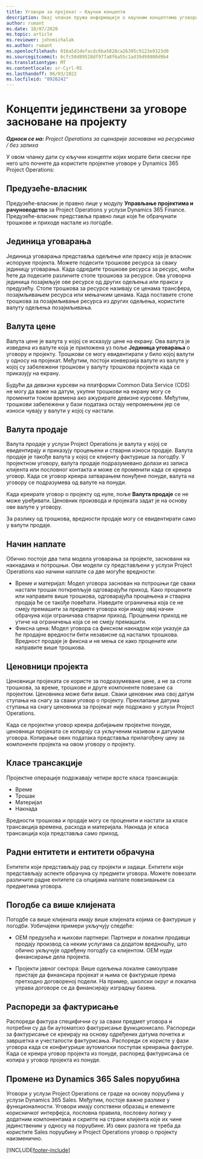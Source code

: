```yaml
---
title: Уговори за пројекат – Кључни концепти
description: Овај чланак пружа информације о кључним концептима уговора за пројекат у услузи Project Operations.
author: rumant
ms.date: 10/07/2020
ms.topic: article
ms.reviewer: johnmichalak
ms.author: rumant
ms.openlocfilehash: 016a5d1defacdc6ba5828ca26395c9123e9323d0
ms.sourcegitcommit: 6cfc50d89528df977a8f6a55c1ad39d99800d9b4
ms.translationtype: MT
ms.contentlocale: sr-Cyrl-RS
ms.lasthandoff: 06/03/2022
ms.locfileid: "8926242"
---
```

# <a name="concepts-unique-to-project-based-contracts"></a>Концепти јединствени за уговоре засноване на пројекту

_**Односи се на:** Project Operations за сценарије засноване на ресурсима / без залиха_



У овом чланку дати су кључни концепти којих морате бити свесни пре него што почнете да користите пројектне уговоре у Dynamics 365 Project Operations:

## <a name="owning-company"></a>Предузеће-власник

Предузеће-власник је правно лице у модулу **Управљање пројектима и рачуноводство** за Project Operations у услузи Dynamics 365 Finance. Предузеће-власник представља правно лице које ће обрачунати трошкове и приходе настале из погодбе.

## <a name="contracting-unit"></a>Јединица уговарања

Јединица уговарања представља одељење или праксу која је власник испоруке пројекта. Можете подесити трошкове ресурса за сваку јединицу уговарања. Када одредите трошкове ресурса за ресурс, моћи ћете да подесите различите стопе трошкова за ресурсе. Ова уговорна јединица позајмљује ове ресурсе од других одељења или пракси у предузећу. Стопе трошкова за ресурсе називају се ценама трансфера, позајмљивањем ресурса или мењачким ценама. Када поставите стопе трошкова за позајмљивање ресурса из других одељења, користите валуту одељења позајмљивања.

## <a name="cost-currency"></a>Валута цене

Валута цене је валута у којој се исказују цене на екрану. Ова валута је изведена из валуте која је приложена уз поље **Јединица уговарања** о уговору и пројекту. Трошкови се могу евидентирати у било којој валути у односу на пројекат. Међутим, постоји конверзија валуте из валуте у којој су забележени трошкови у валуту трошкова пројекта када се приказују на екрану.

Будући да девизни курсеви на платформи Common Data Service (CDS) не могу да важе на датум, укупни трошкови на екрану могу се променити током времена ако ажурирате девизне курсеве. Међутим, трошкови забележени у бази података остају непромењени јер се износи чувају у валути у којој су настали.

## <a name="sales-currency"></a>Валута продаје

Валута продаје у услузи Project Operations је валута у којој се евидентирају и приказују процењени и стварни износи продаје. Валута продаје је такође валута у којој се клијенту фактурише за погодбу. У пројектном уговору, валута продаје подразумевано долази из записа клијента или пословног контакта и може се променити када се креира уговор. Када се уговор креира затварањем понуђене понуде, валута на уговору се подразумева од валуте на понуди.

Када креирате уговор о пројекту од нуле, поље **Валута продаје** се не може уређивати. Ценовник производа и пројеката задат је на основу ове валуте у уговору.

За разлику од трошкова, вредности продаје могу се евидентирати само у валути продаје.

## <a name="billing-method"></a>Начин наплате

Обично постоје два типа модела уговарања за пројекте, засновани на накнадама и потрошњи. Ови модели су представљени у услузи Project Operations као начини наплате са две могуће вредности:

- Време и материјал: Модел уговора заснован на потрошњи где сваки настали трошак поткрепљује одговарајући приход. Како процените или направите више трошкова, одговарајућа процењена и стварна продаја ће се такође повећати. Наведите ограничења која се не смеју премашити за предмете уговора који имају овај начин обрачуна који ограничава стварни приход. Процењени приход не утиче на ограничења која се не смеју премашити.
- Фиксна цена: Модел уговора са фиксном накнадом који указује да ће продајне вредности бити независне од насталих трошкова. Вредност продаје је фиксна и не мења се како процените или направите више трошкова.

## <a name="project-price-lists"></a>Ценовници пројекта

Ценовници пројеката се користе за подразумеване цене, а не за стопе трошкова, за време, трошкове и друге компоненте повезане са пројектом. Ценовника може бити више. Сваки ценовник има свој датум ступања на снагу за сваки уговор о пројекту. Преклапање датума ступања на снагу ценовника за пројекат није подржано у услузи Project Operations.

Када се пројектни уговор креира добијањем пројектне понуде, ценовници пројеката се копирају са укљученим називом и датумом уговора. Копирање ових података представља прилагођену цену за компоненте пројекта на овом уговору о пројекту.

## <a name="transaction-classes"></a>Класе трансакције

Пројектне операције подржавају четири врсте класа трансакција:

- Време
- Трошак
- Материјал
- Накнада

Вредности трошкова и продаје могу се проценити и настати за класе трансакција времена, расхода и материјала. Накнада је класа трансакција која представља само приход.

## <a name="work-entities-and-billing-entities"></a>Радни ентитети и ентитети обрачуна

Ентитети који представљају рад су пројекти и задаци. Ентитети који представљају аспекте обрачуна су предмети уговора. Можете повезати различите радне ентитете са опцијама наплате повезивањем са предметима уговора.

## <a name="multi-customer-deals"></a>Погодбе са више клијената

Погодбе са више клијената имају више клијената којима се фактурише у погодби. Уобичајени примери укључују следеће:

- ОЕМ предузећа и њихови партнери: Партнери и локални продавци продају производ са неким услугама са додатом вредношћу, што обично укључује одређену погодбу са клијентом. ОЕМ нуди финансирање дела пројекта. 

- Пројекти јавног сектора: Више одељења локалне самоуправе пристаје да финансира пројекат и њима се фактурише према претходно договореној подели. На пример, школски округ и локална управа договоре се да финансирају изградњу базена.

## <a name="invoice-schedules"></a>Распореди за фактурисање

Распореди фактура специфични су за сваки предмет уговора и потребни су да би аутоматско фактурисање функционисало. Распореди за фактурисање се креирају на основу одређених датума почетка и завршетка и учесталости фактурисања. Распореди се користе у фази уговора када се конфигурише аутоматски поступак креирања фактуре. Када се креира уговор пројекта из понуде, распоред фактурисања се копира у уговор пројекта из понуде.

## <a name="changes-from-dynamics-365-sales-orders"></a>Промене из Dynamics 365 Sales поруџбина

Уговори у услузи Project Operations се граде на основу поруџбина у услузи Dynamics 365 Sales. Међутим, постоје важне разлике у функционалности. Уговори имају сопствени образац и елементе корисничког интерфејса, пословна правила, пословну логику у додатним компонентама и скрипте на страни клијента које их чине јединственим у односу на поруџбине. Из ових разлога не треба да користите Sales поруџбину и Project Operations уговор о пројекту наизменично.


[!INCLUDE[footer-include](../includes/footer-banner.md)]

